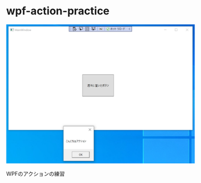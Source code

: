 # wpf-action-practice

![20210830pg155.png](./WpfActionPractice/doc/img/20210830pg155.png)  

WPFのアクションの練習  
